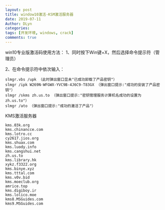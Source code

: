 ```yaml
---
layout: post
title: window10激活-KSM激活服务器
date: 2019-07-11
Author: DLyn
categories: 
tags: [开发环境, windows, crack]
comments: true
---
```


win10专业版激活码使用方法：
1、同时按下Win键+X，然后选择命令提示符（管理员）

2、在命令提示符中依次输入：
```
slmgr.vbs /upk （此时弹出窗口显未"已成功卸载了产品密钥"）
slmgr /ipk W269N-WFGWX-YVC9B-4J6C9-T83GX （弹出窗口提示:"成功的安装了产品密钥"）
slmgr /skms zh.us.to （弹出窗口提示:"密钥管理服务计算机名成功的设置为 zh.us.to"）
slmgr /ato （弹出窗口提示:"成功的激活了产品"）

```

KMS激活服务器
```
kms.03k.org
kms.chinancce.com
kms.lotro.cc
cy2617.jios.org
kms.shuax.com
kms.luody.info
kms.cangshui.net
zh.us.to
kms.library.hk
xykz.f3322.org
kms.binye.xyz
kms.tttal.com
kms.v0v.bid
kms.moeclub.org
amrice.top
kms.digiboy.ir
kms.lolico.moe
kms8.MSGuides.com
kms9.MSGuides.com
```


